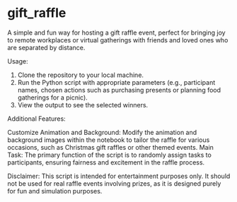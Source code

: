 # gift_raffle
A simple and fun way for hosting a gift raffle event, perfect for bringing joy to remote workplaces or virtual gatherings with friends and loved ones who are separated by distance.


Usage:

1. Clone the repository to your local machine.
2. Run the Python script with appropriate parameters (e.g., participant names, chosen actions such as purchasing presents or planning food gatherings for a picnic).
4. View the output to see the selected winners.

Additional Features:

Customize Animation and Background: Modify the animation and background images within the notebook to tailor the raffle for various occasions, such as Christmas gift raffles or other themed events.
Main Task: The primary function of the script is to randomly assign tasks to participants, ensuring fairness and excitement in the raffle process.

Disclaimer:
This script is intended for entertainment purposes only. It should not be used for real raffle events involving prizes, as it is designed purely for fun and simulation purposes.

